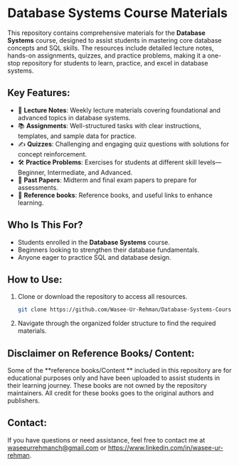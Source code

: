 # Database Systems Course Materials

This repository contains comprehensive materials for the **Database Systems** course, designed to assist students in mastering core database concepts and SQL skills. The resources include detailed lecture notes, hands-on assignments, quizzes, and practice problems, making it a one-stop repository for students to learn, practice, and excel in database systems.

## Key Features:
- 📄 **Lecture Notes**: Weekly lecture materials covering foundational and advanced topics in database systems.
- 📚 **Assignments**: Well-structured tasks with clear instructions, templates, and sample data for practice.
- ✍️ **Quizzes**: Challenging and engaging quiz questions with solutions for concept reinforcement.
- 🛠️ **Practice Problems**: Exercises for students at different skill levels—Beginner, Intermediate, and Advanced.
- 📂 **Past Papers**: Midterm and final exam papers to prepare for assessments.
- 🔗 **Reference books**: Reference books, and useful links to enhance learning.

## Who Is This For?
- Students enrolled in the **Database Systems** course.
- Beginners looking to strengthen their database fundamentals.
- Anyone eager to practice SQL and database design.

## How to Use:
1. Clone or download the repository to access all resources.

   ```bash
   git clone https://github.com/Wasee-Ur-Rehman/Database-Systems-Course-Content.git
2. Navigate through the organized folder structure to find the required materials.

## Disclaimer on Reference Books/ Content:
Some of the **reference books/Content ** included in this repository are for educational purposes only and have been uploaded to assist students in their learning journey. These books are not owned by the repository maintainers. All credit for these books goes to the original authors and publishers.

## Contact:
If you have questions or need assistance, feel free to contact me at waseeurrehmanch@gmail.com or https://www.linkedin.com/in/wasee-ur-rehman.
